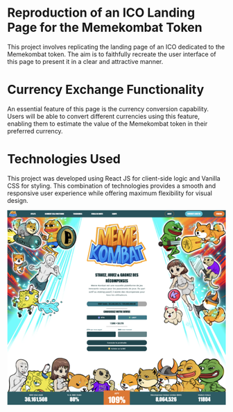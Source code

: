 # Reproduction of an ICO Landing Page for the Memekombat Token

This project involves replicating the landing page of an ICO dedicated to the Memekombat token. The aim is to faithfully recreate the user interface of this page to present it in a clear and attractive manner.

# Currency Exchange Functionality

An essential feature of this page is the currency conversion capability. Users will be able to convert different currencies using this feature, enabling them to estimate the value of the Memekombat token in their preferred currency.

# Technologies Used

This project was developed using React JS for client-side logic and Vanilla CSS for styling. This combination of technologies provides a smooth and responsive user experience while offering maximum flexibility for visual design.

![screen1](screen1.png)
